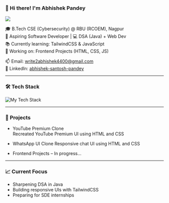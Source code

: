 ### 👋 Hi there! I'm Abhishek Pandey
<img src="https://capsule-render.vercel.app/api?type=waving&color=0D98BA&height=200&section=header&text=Abhishek%20Pandey&fontSize=40&fontColor=ffffff&animation=fadeIn" />



🎓 B.Tech CSE (Cybersecurity) @ RBU (RCOEM), Nagpur  
🎯 Aspiring Software Developer | 💻 DSA (Java) + Web Dev  
📚 Currently learning: TailwindCSS & JavaScript  
🌱 Working on: Frontend Projects (HTML, CSS, JS)

📫 Email: write2abhishek4400@gmail.com  
🔗 LinkedIn: [abhishek-santosh-pandey](https://www.linkedin.com/in/abhishek-santosh-pandey)

---

### 🛠️ Tech Stack

<p align="left">
  <img src="https://skillicons.dev/icons?i=java,html,css,js,tailwind" alt="My Tech Stack" />
</p>

---

### 🚀 Projects

- YouTube Premium Clone  
  Recreated YouTube Premium UI using HTML and CSS

- WhatsApp UI Clone
  Responsive chat UI using HTML and CSS

- Frontend Projects – In progress…

---

### 📈 Current Focus

- Sharpening DSA in Java  
- Building responsive UIs with TailwindCSS  
- Preparing for SDE internships  
